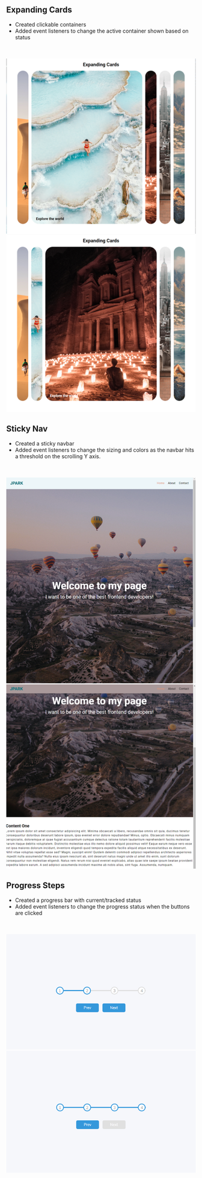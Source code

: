 ## <b>Expanding Cards</b>
- Created clickable containers
- Added event listeners to change the active container shown based on status
<br>
<br>
<img src="./assests/expanding-cards-1.png">
<br>
<img src="./assests/expanding-cards-2.png">

## <b>Sticky Nav</b>
- Created a sticky navbar
- Added event listeners to change the sizing and colors as the navbar hits a threshold on the scrolling Y axis.
<br>
<br>
<img src="./assests/sticky-navbar-1.png">
<br>
<img src="./assests/sticky-navbar-2.png">

## <b>Progress Steps</b>
- Created a progress bar with current/tracked status
- Added event listeners to change the progress status when the buttons are clicked
<br>
<br>
<img src="./assests/progress-steps-2.png">
<br>
<img src="./assests/progress-steps-1.png">
